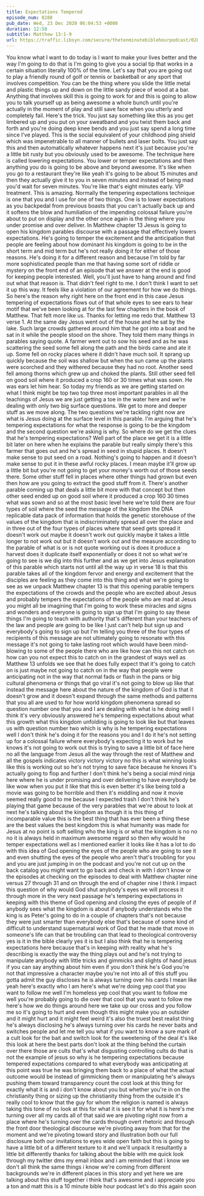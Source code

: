 ```yaml
---
title: Expectations Tempered
episode_num: 0288
pub_date: Wed, 23 Dec 2020 06:04:53 +0000
duration: 12:58
subtitle: Matthew 13:1-9
url: https://traffic.libsyn.com/secure/thetenminutebiblehourpodcast/0288_-_Expectations_Tempered.mp3
---
```


 You know what I want to do today is I want to make your lives better and the way I'm going to do that is I'm going to give you a social tip that works in a certain situation literally 100% of the time. Let's say that you are going out to play a friendly round of golf or tennis or basketball or any sport that involves competition. You can be the thing where you slide the little metal and plastic things up and down on the little sandy piece of wood at a bar. Anything that involves skill this is going to work for and this is going to allow you to talk yourself up as being awesome a whole bunch until you're actually in the moment of play and still save face when you utterly and completely fail. Here's the trick. You just say something like this as you get limbered up and you put on your sweatband and you twist them back and forth and you're doing deep knee bends and you just say spend a long time since I've played. This is the social equivalent of your childhood ping shield which was impenetrable to all manner of bullets and laser bolts. You just say this and then automatically whatever happens next it's just because you're a little bit rusty but you obviously used to be awesome. The technique here is called lowering expectations. You lower or temper expectations and then anything you do is going to be above and beyond awesome. It's like when you go to a restaurant they're like yeah it's going to be about 15 minutes and then they actually give it to you in seven minutes and instead of being mad you'd wait for seven minutes. You're like that's eight minutes early. VIP treatment. This is amazing. Normally the tempering expectations technique is one that you and I use for one of two things. One is to lower expectations as you backpedal from previous boasts that you can't actually back up and it softens the blow and humiliation of the impending colossal failure you're about to put on display and the other once again is the thing where you under promise and over deliver. In Matthew chapter 13 Jesus is going to open his kingdom parables discourse with a passage that effectively lowers expectations. He's going to temper the excitement and the anticipation that people are feeling about how dominant his kingdom is going to be in the short term and mid term but he's not really doing it for either of those reasons. He's doing it for a different reason and because I'm told by far more sophisticated people than me that having some sort of riddle or mystery on the front end of an episode that we answer at the end is good for keeping people interested. Well, you'll just have to hang around and find out what that reason is. That didn't feel right to me. I don't think I want to set it up this way. It feels like a violation of our agreement for how we do things. So here's the reason why right here on the front end in this case Jesus tempering of expectations flows out of that whole eyes to see ears to hear motif that we've been looking at for the last few chapters in the book of Matthew. That felt more like us. Thanks for letting me redo that. Matthew 13 verse 1. At the same day Jesus went out of the house and he sat by the lake. Such large crowds gathered around him that he got into a boat and he sat in it while the people stood on the shore. They told them many things in parables saying quote. A farmer went out to sow his seed and as he was scattering the seed some fell along the path and the birds came and ate it up. Some fell on rocky places where it didn't have much soil. It sprang up quickly because the soil was shallow but when the sun came up the plants were scorched and they withered because they had no root. Another seed fell among thorns which grew up and choked the plants. Still other seed fell on good soil where it produced a crop 160 or 30 times what was sown. He was ears let him hear. So today my friends as we are getting started on what I think might be top two top three most important parables in all the teachings of Jesus we are just getting a toe in the water here and we're dealing with only two big surface questions. We get to more and deeper stuff as we move along. The two questions we're tackling right now are what is Jesus doing at the surface level in this parable. I'm arguing that he's tempering expectations for what the response is going to be the kingdom and the second question we're asking is why. So where do we get the clues that he's tempering expectations? Well part of the place we get it is a little bit later on here when he explains the parable but really simply there's this farmer that goes out and he's spread in seed in stupid places. It doesn't make sense to put seed on a road. Nothing's going to happen and it doesn't make sense to put it in these awful rocky places. I mean maybe it'll grow up a little bit but you're not going to get your money's worth out of those seeds there. Some other stuff fell in places where other things had grown but even then how are you going to extract the good stuff from it. There's another parable coming up that deals a little bit more with that concept but then other seed ended up on good soil where it produced a crop 160 30 times what was sown and so at the most basic level here we're told there are four types of soil where the seed the message of the kingdom the DNA replicable data pack of information that holds the genetic storehouse of the values of the kingdom that is indiscriminately spread all over the place and in three out of the four types of places where that seed gets spread it doesn't work out maybe it doesn't work out quickly maybe it takes a little longer to not work out but it doesn't work out and the measure according to the parable of what is or is not quote working out is does it produce a harvest does it duplicate itself exponentially or does it not so what we're going to see is we dig into this further and as we get into Jesus explanation of this parable which starts not until all the way up in verse 18 is that this parable takes all of the kingdom fervor and energy and excitement that the disciples are feeling as they come into this thing and what we're going to see as we unpack Matthew chapter 13 is that this opening parable tempers the expectations of the crowds and the people who are excited about Jesus and probably tempers the expectations of the people who are mad at Jesus you might all be imagining that I'm going to work these miracles and signs and wonders and everyone is going to sign up that I'm going to say these things I'm going to teach with authority that's different than your teachers of the law and people are going to be like I just can't help but sign up and everybody's going to sign up but I'm telling you three of the four types of recipients of this message are not ultimately going to resonate with this message it's not going to take lasting root which would have been mind-blowing to some of the people there who are like how can this not catch on how can you not expect this to catch on in the grandest of ways well as Matthew 13 unfolds we see that he does fully expect that it's going to catch on is just maybe not going to catch on in the way that people were anticipating not in the way that normal fads or flash in the pans or big cultural phenomena or things that go viral it's not going to blow up like that instead the message here about the nature of the kingdom of God is that it doesn't grow and it doesn't expand through the same methods and patterns that you all are used to for how world kingdom phenomena spread so question number one that you and I are dealing with what is he doing well I think it's very obviously answered he's tempering expectations about what this growth what this kingdom unfolding is going to look like but that leaves us with question number two which is why is he tempering expectations well I don't think he's doing it for the reasons you and I do it he's not setting up for a colossal failure where everybody's expecting it to work but he knows it's not going to work out this is trying to save a little bit of face here no all the language from Jesus all the way through the rest of Matthew and all the gospels indicates victory victory victory no this is what winning looks like this is working out so he's not trying to save face because he knows it's actually going to flop and further I don't think he's being a social mind ninja here where he is under promising and over delivering to have everybody be like wow when you put it like that this is even better it's like being told a movie was going to be horrible and then it's middling and now it movie seemed really good to me because I expected trash I don't think he's playing that game because of the very parables that we're about to look at next he's talking about the kingdom as though it is this thing of incomparable value this is the best thing that has ever been a thing these are the best values the best kingdom this is what humanity was made for Jesus at no point is soft selling who the king is or what the kingdom is no no no it is always held in maximum awesome regard so then why would he temper expectations well as I mentioned earlier it looks like it has a lot to do with this idea of God opening the eyes of the people who are going to see it and even shutting the eyes of the people who aren't that's troubling for you and you are just jumping in on the podcast and you're not cut up on the back catalog you might want to go back and check in with I don't know or the episodes at checking on the episodes to deal with Matthew chapter nine versus 27 through 31 and on through the end of chapter nine I think I impact this question of why would God shut anybody's eyes we will process it through more in the very next passage he's tempering expectations in keeping with this theme of God opening and closing the eyes of people of if anybody sees what the kingdom is about if anybody understands who the king is as Peter's going to do in a couple of chapters that's not because they were just smarter than everybody else that's because of some kind of difficult to understand supernatural work of God that he made that move in someone's life can that be troubling can that lead to theological controversy yes is it in the bible clearly yes it is but I also think that he is tempering expectations here because that's in keeping with reality what he's describing is exactly the way the thing plays out and he's not trying to manipulate anybody with little tricks and gimmicks and slights of hand jesus if you can say anything about him even if you don't think he's God you're not that impressive a character maybe you're not into all of this stuff you gotta admit the guy discloses he is always turning over his cards I mean like yeah here's exactly who I am here's what we're doing yep cool that you want to follow me well I'm homeless yep cool that you want to follow me well you're probably going to die over that cool that you want to follow me here's how we do things around here we take up our cross and you follow me so it's going to hurt and even though this might make you an outsider and it might hurt and it might feel weird it's also the truest best realist thing he's always disclosing he's always turning over his cards he never baits and switches people and let me tell you what if you want to know a sure mark of a cult look for the bait and switch look for the sweetening of the deal it's like this look at here the best parts don't look at the thing behind the curtain over there those are cults that's what disgusting controlling cults do that is not the example of jesus so why is he tempering expectations because tempered expectations compared to what everybody was anticipating at this point was true he was bringing them back to a place of what the actual outcome would be instead of gimmicking them or manipulating he's always pushing them toward transparency count the cost look at this thing for exactly what it is and i don't know about you but whether you're in on the christianity thing or sizing up the christianity thing from the outside it's really cool to know that the guy for whom the religion is named is always taking this tone of no look at this for what it is see it for what it is here's me turning over all my cards all of that said we are pivoting right now from a place where he's turning over the cards through overt rhetoric and through the front door theological discourse we're pivoting away from that for the moment and we're pivoting toward story and illustration both our full disclosure both our invitations to eyes wide open faith but this is going to have a little bit of a different texture to it and we'll unpack it resultantly a little bit differently thanks for talking about the bible with me quick look through my twitter dms my email inbox and i am reminded that i know we don't all think the same things i know we're coming from different backgrounds we're in different places in this story and yet here we are talking about this stuff together i think that's awesome and i appreciate you a ton and matt this is a 10 minute bible hour podcast let's do this again soon